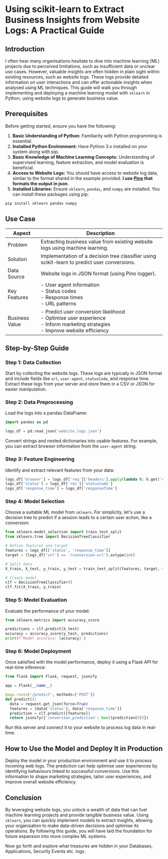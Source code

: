 # Using scikit-learn to Extract Business Insights from Website Logs: A Practical Guide

## Introduction

I often hear many organisations hesitate to dive into machine learning (ML) projects due to perceived limitations, such as insufficient data or unclear use cases. However, valuable insights are often hidden in plain sight within existing resources, such as website logs. These logs provide detailed information on user interactions and can offer actionable insights when analysed using ML techniques. This guide will walk you through implementing and deploying a machine learning model with `sklearn` in Python, using website logs to generate business value.

## Prerequisites

Before getting started, ensure you have the following:

1. **Basic Understanding of Python:** Familiarity with Python programming is essential.
2. **Installed Python Environment:** Have Python 3.x installed on your system along with pip.
3. **Basic Knowledge of Machine Learning Concepts:** Understanding of supervised learning, feature extraction, and model evaluation is beneficial.
4. **Access to Website Logs:** You should have access to website log data, similar to the format shared in the example provided. ****I use [Pino](https://www.npmjs.com/package/pino) that formats the output in json****.
5. **Installed Libraries:** Ensure `sklearn`, `pandas`, and `numpy` are installed. You can install these packages using pip:
```bash
pip install sklearn pandas numpy
```

## Use Case

| Aspect | Description |
| -------------- | ----------------------------------------------------------------------------------------------------------------------------------------------------------------- |
| Problem | Extracting business value from existing website logs using machine learning. |
| Solution | Implementation of a decision tree classifier using scikit-learn to predict user conversions. |
| Data Source | Website logs in JSON format (using Pino logger). |
| Key Features | - User agent information<br>- Status codes<br>- Response times<br>- URL patterns |
| Business Value | - Predict user conversion likelihood<br>- Optimise user experience<br>- Inform marketing strategies<br>- Improve website efficiency |

## Step-by-Step Guide

### Step 1: Data Collection

Start by collecting the website logs. These logs are typically in JSON format and include fields like `url`, `user-agent`, `statusCode`, and response time. Extract these logs from your server and store them in a CSV or JSON for easier manipulation.

### Step 2: Data Preprocessing

Load the logs into a pandas DataFrame:
```python
import pandas as pd

logs_df = pd.read_json('website_logs.json')
```
Convert strings and nested dictionaries into usable features. For example, you can extract browser information from the `user-agent` string.

### Step 3: Feature Engineering

Identify and extract relevant features from your data:
```python
logs_df['browser'] = logs_df['req']['headers'].apply(lambda h: h.get('user-agent', ''))
logs_df['status'] = logs_df['res']['statusCode']
logs_df['response_time'] = logs_df['responseTime']
```

### Step 4: Model Selection

Choose a suitable ML model from `sklearn`. For simplicity, let's use a decision tree to predict if a session leads to a certain user action, like a conversion:
```python
from sklearn.model_selection import train_test_split
from sklearn.tree import DecisionTreeClassifier

# Define features and target
features = logs_df[['status', 'response_time']]
target = (logs_df['url'] == '/conversion-url').astype(int)

# Split data
X_train, X_test, y_train, y_test = train_test_split(features, target, test_size=0.2, random_state=42)

# Create model
clf = DecisionTreeClassifier()
clf.fit(X_train, y_train)
```

### Step 5: Model Evaluation

Evaluate the performance of your model:
```python
from sklearn.metrics import accuracy_score

predictions = clf.predict(X_test)
accuracy = accuracy_score(y_test, predictions)
print(f'Model accuracy: {accuracy}')
```

### Step 6: Model Deployment

Once satisfied with the model performance, deploy it using a Flask API for real-time inference:
```python
from flask import Flask, request, jsonify

app = Flask(__name__)

@app.route('/predict', methods=['POST'])
def predict():
  data = request.get_json(force=True)
  features = [data['status'], data['response_time']]
  prediction = clf.predict([features])
  return jsonify({'conversion_prediction': bool(prediction[0])})
```
Run this server and connect it to your website to process log data in real-time.

## How to Use the Model and Deploy It in Production

Deploy the model in your production environment and use it to process incoming web logs. The prediction can help optimise user experiences by identifying behaviours linked to successful conversions. Use this information to shape marketing strategies, tailor user experiences, and improve overall website efficiency.

## Conclusion

By leveraging website logs, you unlock a wealth of data that can fuel machine learning projects and provide tangible business value. Using `sklearn`, you can quickly implement models to extract insights, allowing your organisation to make data-driven decisions and optimise its operations. By following this guide, you will have laid the foundation for future expansion into more complex ML systems.

Now go forth and explore what treasures are hidden in your Databases, Applications, Security Events etc. logs.

